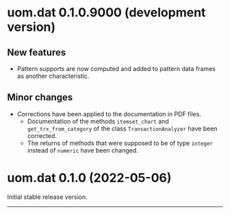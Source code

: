 # uom.dat 0.1.0.9000 (development version)

## New features

* Pattern supports are now computed and added to pattern data frames as another characteristic.

## Minor changes

* Corrections have been applied to the documentation in PDF files.
    - Documentation of the methods `itemset_chart` and `get_trx_from_category` of the class `TransactionAnalyzer` have been corrected.
    - The returns of methods that were supposed to be of type `integer` instead of `numeric` have been changed.



# uom.dat 0.1.0 (2022-05-06)

Initial stable release version.


---
